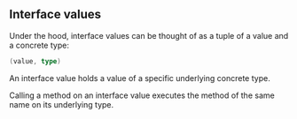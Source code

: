 Interface values
----------------

Under the hood, interface values can be thought of as a tuple of a value and a concrete type:

```go
(value, type)
```

An interface value holds a value of a specific underlying concrete type.

Calling a method on an interface value executes the method of the same name on its underlying type.